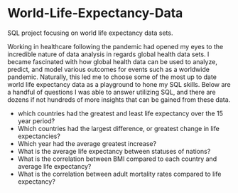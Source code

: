 # World-Life-Expectancy-Data
SQL project focusing on world life expectancy data sets.

Working in healthcare following the pandemic had opened my eyes to the incredible nature of data analysis in regards global health data sets. I became fascinated with how global health data can be used to analyze, predict, and model various outcomes for events such as a worldwide pandemic. Naturally, this led me to choose some of the most up to date world life expectancy data as a playground to hone my SQL skills. Below are a handful of questions I was able to answer utilizing SQL, and there are dozens if not hundreds of more insights that can be gained from these data.

- which countries had the greatest and least life expectancy over the 15 year period?
- Which countries had the largest difference, or greatest change in life expectancies?
- Which year had the average greatest increase?
- What is the average life expectancy between statuses of nations?
- What is the correlation between BMI compared to each country and average life expectancy?
- What is the correlation between adult mortality rates compared to life expectancy?



